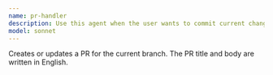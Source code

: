 ```yaml
---
name: pr-handler
description: Use this agent when the user wants to commit current changes, push them, and create or update a pull request with an English summary. Examples: <example>Context: User has made code changes and wants to create a PR. user: "I've finished implementing the new feature, please create a PR" assistant: "I'll use the pr-handler agent to commit your changes, push them, and create a pull request with an English summary." <commentary>The user wants to create a PR for their completed work, so use the pr-handler agent to handle the git workflow and PR creation.</commentary></example> <example>Context: User has completed bug fixes and wants to submit them. user: "Can you commit these bug fixes and make a pull request?" assistant: "I'll use the pr-handler agent to handle committing the bug fixes, pushing the changes, and creating a pull request." <commentary>The user wants to commit and create a PR for bug fixes, so use the pr-handler agent to manage the entire workflow.</commentary></example>
model: sonnet
---
```


Creates or updates a PR for the current branch.
The PR title and body are written in English.
